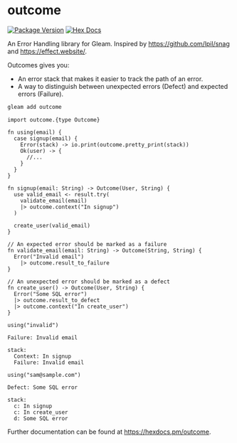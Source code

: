 # outcome

[![Package Version](https://img.shields.io/hexpm/v/outcome)](https://hex.pm/packages/outcome)
[![Hex Docs](https://img.shields.io/badge/hex-docs-ffaff3)](https://hexdocs.pm/outcome/)

An Error Handling library for Gleam. Inspired by
<https://github.com/lpil/snag> and <https://effect.website/>.

Outcomes gives you:

- An error stack that makes it easier to track the path of an error.
- A way to distinguish between unexpected errors (Defect) and expected errors (Failure).

```sh
gleam add outcome
```

```gleam
import outcome.{type Outcome}

fn using(email) {
  case signup(email) {
    Error(stack) -> io.print(outcome.pretty_print(stack))
    Ok(user) -> {
      //...
    }
  }
}

fn signup(email: String) -> Outcome(User, String) {
  use valid_email <- result.try(
    validate_email(email)
    |> outcome.context("In signup")
  )

  create_user(valid_email)
}

// An expected error should be marked as a failure
fn validate_email(email: String) -> Outcome(String, String) {
  Error("Invalid email")
    |> outcome.result_to_failure
}

// An unexpected error should be marked as a defect
fn create_user() -> Outcome(User, String) {
  Error("Some SQL error")
  |> outcome.result_to_defect
  |> outcome.context("In create_user")
}
```

```gleam
using("invalid")

Failure: Invalid email

stack:
  Context: In signup
  Failure: Invalid email
```

```gleam
using("sam@sample.com")

Defect: Some SQL error

stack:
  c: In signup
  c: In create_user
  d: Some SQL error
```

Further documentation can be found at <https://hexdocs.pm/outcome>.
